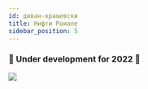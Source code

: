 ```yaml
---
id: диван-краљевски
title: Нифти Роиале
sidebar_position: 5
---
```


### 🚧 Under development for 2022 🚧

![](/img/niftyroyale_v01.png)
